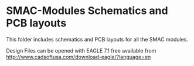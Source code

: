 SMAC-Modules
Schematics and PCB layouts
============

This folder includes schematics and PCB layouts for all the SMAC modules.

Design Files can be opened with EAGLE 7.1 free available from http://www.cadsoftusa.com/download-eagle/?language=en 
